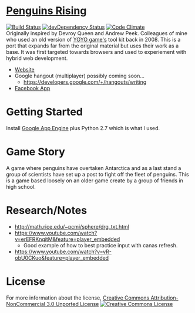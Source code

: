 [Penguins Rising](https://fassetar.github.io/penguins-rising/)
==============
[![Build Status](https://travis-ci.org/fassetar/penguins-rising.svg?branch=master)](https://travis-ci.org/fassetar/penguins-rising)
[![devDependency Status](https://david-dm.org/fassetar/penguins-rising/dev-status.svg)](https://david-dm.org/fassetar/penguins-rising#info=devDependencies)
[![Code Climate](https://codeclimate.com/github/fassetar/penguins-rising/badges/gpa.svg)](https://codeclimate.com/github/fassetar/penguins-rising)
<br/>
Originally inspired by Devroy Queen and Andrew Peek. Colleagues of mine who used an old version of [YOYO game's](http://www.yoyogames.com/studio) tool kit back in 2008. This is a port that expands far from the original material but uses their work as a base. It was first targeted towards browsers and used to experiement with hybrid web development.

- [Website](https://fassetar.github.io/penguins-rising/)
- Google hangout (multiplayer) possibly coming soon...
  - https://developers.google.com/+/hangouts/writing
- [Facebook App](https://apps.facebook.com/penguinsrising/?fb_source=fbpage)


Getting Started
=============
Install [Google App Engine](https://cloud.google.com/appengine/downloads#Google_App_Engine_SDK_for_Python) plus Python 2.7 which is what I used.


Game Story
=============
A game where penguins have overtaken Antarctica and as a last stand a group of scientists have set up a post to fight off the fleet of penguins. This is a game based loosely on an older game create by a group of friends in high school.


Research/Notes
=============
 - http://math.rice.edu/~pcmi/sphere/drg_txt.html
 - https://www.youtube.com/watch?v=erEFRKnqitM&feature=player_embedded
   - Good example of how to best practice input with canas refresh.
 - https://www.youtube.com/watch?v=vR-obU0CKuo&feature=player_embedded


License
=============
For more information about the license, <a rel="license" href="http://creativecommons.org/licenses/by-nc/3.0/deed.en_US">Creative Commons Attribution-NonCommercial 3.0 Unported License</a>
<a rel="license" href="http://creativecommons.org/licenses/by-nc/3.0/deed.en_US"><img alt="Creative Commons License" style="border-width:0" src="http://i.creativecommons.org/l/by-nc/3.0/88x31.png" /></a>

